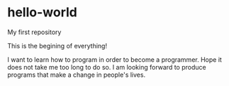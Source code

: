 # hello-world
My first repository

This is the begining of everything!

I want to learn how to program in order to become a programmer.
Hope it does not take me too long to do so.
I am looking forward to produce programs that make a change in people's lives.

